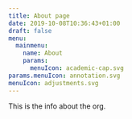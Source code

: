 ```yaml
---
title: About page
date: 2019-10-08T10:36:43+01:00
draft: false
menu:
  mainmenu:
    name: About
    params:
      menuIcon: academic-cap.svg
params.menuIcon: annotation.svg
menuIcon: adjustments.svg
---
```

 
 This is the info about the org.